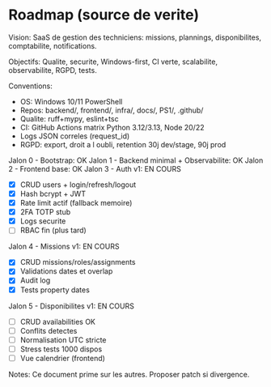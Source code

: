 # Roadmap (source de verite)

Vision:
SaaS de gestion des techniciens: missions, plannings, disponibilites, comptabilite, notifications.

Objectifs:
Qualite, securite, Windows-first, CI verte, scalabilite, observabilite, RGPD, tests.

Conventions:
- OS: Windows 10/11 PowerShell
- Repos: backend/, frontend/, infra/, docs/, PS1/, .github/
- Qualite: ruff+mypy, eslint+tsc
- CI: GitHub Actions matrix Python 3.12/3.13, Node 20/22
- Logs JSON correles (request_id)
- RGPD: export, droit a l oubli, retention 30j dev/stage, 90j prod

Jalon 0 - Bootstrap: OK
Jalon 1 - Backend minimal + Observabilite: OK
Jalon 2 - Frontend base: OK
Jalon 3 - Auth v1: EN COURS
- [x] CRUD users + login/refresh/logout
- [x] Hash bcrypt + JWT
- [x] Rate limit actif (fallback memoire)
- [x] 2FA TOTP stub
- [x] Logs securite
- [ ] RBAC fin (plus tard)

Jalon 4 - Missions v1: EN COURS
- [x] CRUD missions/roles/assignments
- [x] Validations dates et overlap
- [x] Audit log
- [x] Tests property dates

Jalon 5 - Disponibilites v1: EN COURS
- [ ] CRUD availabilities OK
- [ ] Conflits detectes
- [ ] Normalisation UTC stricte
- [ ] Stress tests 1000 dispos
- [ ] Vue calendrier (frontend)

Notes:
Ce document prime sur les autres. Proposer patch si divergence.

